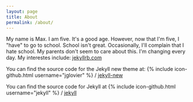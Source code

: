 ```yaml
---
layout: page
title: About
permalink: /about/
---
```


My name is Max.  I am five.  It's a good age.  However, now that I'm five, I "have" to go to school.  School isn't great.  Occasionally, I'll complain that I hate school.  My parents don't seem to care about this. I'm changing every day. My interestes include: [jekyllrb.com](http://jekyllrb.com/)

You can find the source code for the Jekyll new theme at:
{% include icon-github.html username="jglovier" %} /
[jekyll-new](https://github.com/jglovier/jekyll-new)

You can find the source code for Jekyll at
{% include icon-github.html username="jekyll" %} /
[jekyll](https://github.com/jekyll/jekyll)

